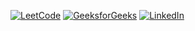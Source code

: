 [![LeetCode](https://leetcode.com/static/images/LeetCode_logo_r_black.png)](https://leetcode.com/rajxsv/)
[![GeeksforGeeks](https://media.geeksforgeeks.org/wp-content/cdn-uploads/gfg_200X200-min.png)](https://auth.geeksforgeeks.org/user/rajessvee/?utm_source=geeksforgeeks&utm_medium=my_profile&utm_campaign=auth_user)
[![LinkedIn](https://upload.wikimedia.org/wikipedia/commons/thumb/e/e9/Linkedin_icon.svg/2048px-Linkedin_icon.svg.png)](https://www.linkedin.com/in/rajpreet-singh-b8200a224/)
